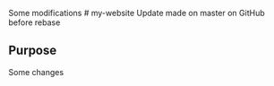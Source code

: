 Some modifications # my-website
Update made on master on GitHub before rebase
## Purpose

Some changes
